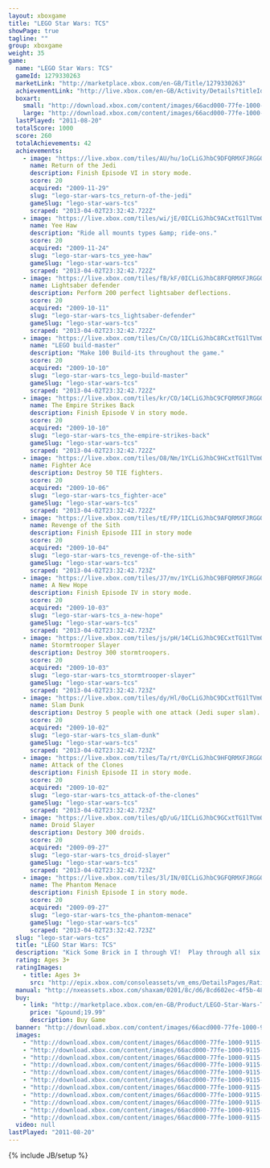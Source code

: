 ```yaml
---
layout: xboxgame
title: "LEGO Star Wars: TCS"
showPage: true
tagline: ""
group: xboxgame
weight: 35
game: 
  name: "LEGO Star Wars: TCS"
  gameId: 1279330263
  marketLink: "http://marketplace.xbox.com/en-GB/Title/1279330263"
  achievementLink: "http://live.xbox.com/en-GB/Activity/Details?titleId=1279330263"
  boxart: 
    small: "http://download.xbox.com/content/images/66acd000-77fe-1000-9115-d8024c4107d7/2057/boxartsm.jpg"
    large: "http://download.xbox.com/content/images/66acd000-77fe-1000-9115-d8024c4107d7/2057/boxartlg.jpg"
  lastPlayed: "2011-08-20"
  totalScore: 1000
  score: 260
  totalAchievements: 42
  achievements: 
    - image: "https://live.xbox.com/tiles/AU/hu/1oCLiGJhbC9DFQRMXFJRGGQ3L2FjaC8wLzcAAAAA5+fn+UFIGg==.jpg"
      name: Return of the Jedi
      description: Finish Episode VI in story mode.
      score: 20
      acquired: "2009-11-29"
      slug: "lego-star-wars-tcs_return-of-the-jedi"
      gameSlug: "lego-star-wars-tcs"
      scraped: "2013-04-02T23:32:42.722Z"
    - image: "https://live.xbox.com/tiles/wi/jE/0ICLiGJhbC9ACxtTG1lTVmQ3L2FjaC8wLzE0AAAAAOfn5--rKN4=.jpg"
      name: Yee Haw
      description: "Ride all mounts types &amp; ride-ons."
      score: 20
      acquired: "2009-11-24"
      slug: "lego-star-wars-tcs_yee-haw"
      gameSlug: "lego-star-wars-tcs"
      scraped: "2013-04-02T23:32:42.722Z"
    - image: "https://live.xbox.com/tiles/fB/kF/0ICLiGJhbC8RFQRMXFJRGGQ3L2FjaC8wL2UAAAAA5+fn-yoZZw==.jpg"
      name: Lightsaber defender
      description: Perform 200 perfect lightsaber deflections.
      score: 20
      acquired: "2009-10-11"
      slug: "lego-star-wars-tcs_lightsaber-defender"
      gameSlug: "lego-star-wars-tcs"
      scraped: "2013-04-02T23:32:42.722Z"
    - image: "https://live.xbox.com/tiles/Cn/CO/1ICLiGJhbC8RCxtTG1lTVmQ3L2FjaC8wLzFlAAAAAOfn5-uhcBY=.jpg"
      name: "LEGO build-master"
      description: "Make 100 Build-its throughout the game."
      score: 20
      acquired: "2009-10-10"
      slug: "lego-star-wars-tcs_lego-build-master"
      gameSlug: "lego-star-wars-tcs"
      scraped: "2013-04-02T23:32:42.722Z"
    - image: "https://live.xbox.com/tiles/kr/CO/14CLiGJhbC9CFQRMXFJRGGQ3L2FjaC8wLzYAAAAA5+fn+KGwiQ==.jpg"
      name: The Empire Strikes Back
      description: Finish Episode V in story mode.
      score: 20
      acquired: "2009-10-10"
      slug: "lego-star-wars-tcs_the-empire-strikes-back"
      gameSlug: "lego-star-wars-tcs"
      scraped: "2013-04-02T23:32:42.722Z"
    - image: "https://live.xbox.com/tiles/O8/Nm/1YCLiGJhbC9HCxtTG1lTVmQ3L2FjaC8wLzEzAAAAAOfn5-pJwyc=.jpg"
      name: Fighter Ace
      description: Destroy 50 TIE fighters.
      score: 20
      acquired: "2009-10-06"
      slug: "lego-star-wars-tcs_fighter-ace"
      gameSlug: "lego-star-wars-tcs"
      scraped: "2013-04-02T23:32:42.722Z"
    - image: "https://live.xbox.com/tiles/tE/FP/1ICLiGJhbC9AFQRMXFJRGGQ3L2FjaC8wLzQAAAAA5+fn+2BBrw==.jpg"
      name: Revenge of the Sith
      description: Finish Episode III in story mode
      score: 20
      acquired: "2009-10-04"
      slug: "lego-star-wars-tcs_revenge-of-the-sith"
      gameSlug: "lego-star-wars-tcs"
      scraped: "2013-04-02T23:32:42.723Z"
    - image: "https://live.xbox.com/tiles/J7/mv/1YCLiGJhbC9BFQRMXFJRGGQ3L2FjaC8wLzUAAAAA5+fn+oC5PA==.jpg"
      name: A New Hope
      description: Finish Episode IV in story mode.
      score: 20
      acquired: "2009-10-03"
      slug: "lego-star-wars-tcs_a-new-hope"
      gameSlug: "lego-star-wars-tcs"
      scraped: "2013-04-02T23:32:42.723Z"
    - image: "https://live.xbox.com/tiles/js/pH/14CLiGJhbC9ECxtTG1lTVmQ3L2FjaC8wLzEwAAAAAOfn5-hoypI=.jpg"
      name: Stormtrooper Slayer
      description: Destroy 300 stormtroopers.
      score: 20
      acquired: "2009-10-03"
      slug: "lego-star-wars-tcs_stormtrooper-slayer"
      gameSlug: "lego-star-wars-tcs"
      scraped: "2013-04-02T23:32:42.723Z"
    - image: "https://live.xbox.com/tiles/dy/Hl/0oCLiGJhbC9DCxtTG1lTVmQ3L2FjaC8wLzE3AAAAAOfn5-3KIWs=.jpg"
      name: Slam Dunk
      description: Destroy 5 people with one attack (Jedi super slam).
      score: 20
      acquired: "2009-10-02"
      slug: "lego-star-wars-tcs_slam-dunk"
      gameSlug: "lego-star-wars-tcs"
      scraped: "2013-04-02T23:32:42.723Z"
    - image: "https://live.xbox.com/tiles/Ta/rt/0YCLiGJhbC9HFQRMXFJRGGQ3L2FjaC8wLzMAAAAA5+fn-sKqVg==.jpg"
      name: Attack of the Clones
      description: Finish Episode II in story mode.
      score: 20
      acquired: "2009-10-02"
      slug: "lego-star-wars-tcs_attack-of-the-clones"
      gameSlug: "lego-star-wars-tcs"
      scraped: "2013-04-02T23:32:42.723Z"
    - image: "https://live.xbox.com/tiles/qD/uG/1ICLiGJhbC9GCxtTG1lTVmQ3L2FjaC8wLzEyAAAAAOfn5-upO7Q=.jpg"
      name: Droid Slayer
      description: Destory 300 droids.
      score: 20
      acquired: "2009-09-27"
      slug: "lego-star-wars-tcs_droid-slayer"
      gameSlug: "lego-star-wars-tcs"
      scraped: "2013-04-02T23:32:42.723Z"
    - image: "https://live.xbox.com/tiles/3l/IN/0ICLiGJhbC9GFQRMXFJRGGQ3L2FjaC8wLzIAAAAA5+fn-yJSxQ==.jpg"
      name: The Phantom Menace
      description: Finish Episode I in story mode.
      score: 20
      acquired: "2009-09-27"
      slug: "lego-star-wars-tcs_the-phantom-menace"
      gameSlug: "lego-star-wars-tcs"
      scraped: "2013-04-02T23:32:42.723Z"
  slug: "lego-star-wars-tcs"
  title: "LEGO Star Wars: TCS"
  description: "Kick Some Brick in I through VI!  Play through all six Star Wars movies in one videogame!  Adding new characters, new levels, and new gameplay features with enhanced Force Powers, new power-ups and new Challenge Modes."
  rating: Ages 3+
  ratingImages: 
    - title: Ages 3+
      src: "http://epix.xbox.com/consoleassets/vm_ems/DetailsPages/RatingSystemID/14/default/Values/14001.png"
  manual: "http://nxeassets.xbox.com/shaxam/0201/8c/d6/8cd602ec-4f5b-481d-a039-d7bc1b69b3c4.PDF?v=1#legostarwar"
  buy: 
    - link: "http://marketplace.xbox.com/en-GB/Product/LEGO-Star-Wars-TCS/66acd000-77fe-1000-9115-d8024c4107d7?purchase=1&amp;DownloadType=Game"
      price: "&pound;19.99"
      description: Buy Game
  banner: "http://download.xbox.com/content/images/66acd000-77fe-1000-9115-d8024c4107d7/1033/banner.png"
  images: 
    - "http://download.xbox.com/content/images/66acd000-77fe-1000-9115-d8024c4107d7/1033/screenlg1.jpg"
    - "http://download.xbox.com/content/images/66acd000-77fe-1000-9115-d8024c4107d7/1033/screenlg2.jpg"
    - "http://download.xbox.com/content/images/66acd000-77fe-1000-9115-d8024c4107d7/1033/screenlg3.jpg"
    - "http://download.xbox.com/content/images/66acd000-77fe-1000-9115-d8024c4107d7/1033/screenlg4.jpg"
    - "http://download.xbox.com/content/images/66acd000-77fe-1000-9115-d8024c4107d7/1033/screenlg5.jpg"
    - "http://download.xbox.com/content/images/66acd000-77fe-1000-9115-d8024c4107d7/1033/screenlg6.jpg"
    - "http://download.xbox.com/content/images/66acd000-77fe-1000-9115-d8024c4107d7/1033/screenlg7.jpg"
    - "http://download.xbox.com/content/images/66acd000-77fe-1000-9115-d8024c4107d7/1033/screenlg8.jpg"
    - "http://download.xbox.com/content/images/66acd000-77fe-1000-9115-d8024c4107d7/1033/screenlg9.jpg"
    - "http://download.xbox.com/content/images/66acd000-77fe-1000-9115-d8024c4107d7/1033/screenlg10.jpg"
    - "http://download.xbox.com/content/images/66acd000-77fe-1000-9115-d8024c4107d7/1033/screenlg11.jpg"
  video: null
lastPlayed: "2011-08-20"
---
```

{% include JB/setup %}